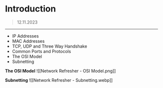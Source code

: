 # Introduction
> 12.11.2023
---

- IP Addresses
- MAC Addresses
- TCP, UDP and Three Way Handshake
- Common Ports and Protocols 
- The OSI Model
- Subnetting

**The OSI Model**
![[Network Refresher - OSI Model.png]]

**Subnetting**
![[Network Refresher - Subnetting.webp]]
